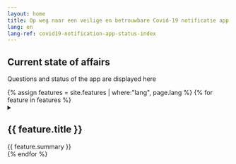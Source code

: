 ```yaml
---
layout: home
title: Op weg naar een veilige en betrouwbare Covid-19 notificatie app
lang: en
lang-ref: covid19-notification-app-status-index
---
```


<h2>Current state of affairs</h2>
<p>Questions and status of the app are displayed here</p>

<div class="statements">
{% assign features = site.features | where:"lang", page.lang %}
{% for feature in features %}
<details class="{{ feature.status }}">
    <summary>
        <h2>{{ feature.title }}</h2>
        <span>{{ feature.summary }}</span>
    </summary>
    {{ feature.content }}
</details>
{% endfor %}
</div>
